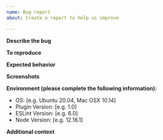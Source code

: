 ```yaml
---
name: Bug report
about: Create a report to help us improve

---
```


**Describe the bug**

<!-- A clear and concise description of what the bug is. -->

**To reproduce**

<!--
Steps to reproduce the behavior:
1. Setup '...'
2. Run command '....'
3. See error
-->

**Expected behavior**

<!-- A clear and concise description of what you expected to happen. -->

**Screenshots**

<!-- If applicable, add screenshots to help explain your problem. -->

**Environment (please complete the following information):**

- OS: [e.g. Ubuntu 20.04, Mac OSX 10.14]
- Plugin Version: [e.g. 1.0]
- ESLint Version: [e.g. 6.0]
- Node Version: [e.g. 12.16.1]

**Additional context**

<!-- Add any other context about the problem here. -->
